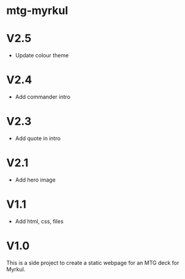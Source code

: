 # mtg-myrkul
<h1>V2.5</h1>
<ul>
<li> Update colour theme
</li>
</ul>

<h1>V2.4</h1>
<ul>
<li> Add commander intro
</li>
</ul>

<h1>V2.3</h1>
<ul>
<li> Add quote in intro
</li>
</ul>

<h1>V2.1</h1>
<ul>
<li> Add hero image
</li>
</ul>

<h1>V1.1</h1>
<ul>
<li> Add html, css, files
</li>
</ul>

<h1>V1.0</h1>
This is a side project to create a static webpage for an MTG deck for Myrkul. 